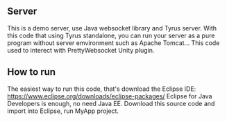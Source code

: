 Server
-------------

This is a demo server, use Java websocket library and Tyrus server. With this code that using Tyrus standalone, you can run your server as a pure program without server emvironment such as Apache Tomcat... This code used to interect with PrettyWebsocket Unity plugin.

How to run
---------------------

The easiest way to run this code, that's download the Eclipse IDE:
https://www.eclipse.org/downloads/eclipse-packages/ Eclipse for Java Developers is enough, no need Java EE. Download this source code and import into Eclipse, run MyApp project.

